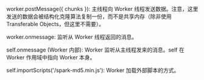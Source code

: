 worker.postMessage({ chunks }): 主线程向 Worker 线程发送数据。注意，这里发送的数据会被结构化克隆算法复制一份，而不是共享内存（除非使用 Transferable Objects，但这里不需要）。

worker.onmessage: 监听从 Worker 线程返回的消息。

self.onmessage (Worker 内部): Worker 监听从主线程发来的消息。self 在 Worker 作用域中指向 Worker 本身。

self.importScripts('/spark-md5.min.js'): Worker 加载外部脚本的方式。

